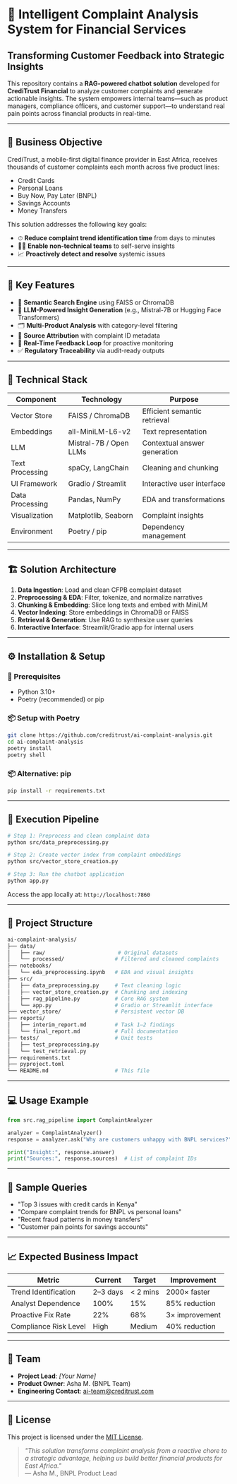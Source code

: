# 🧠 Intelligent Complaint Analysis System for Financial Services

## Transforming Customer Feedback into Strategic Insights

This repository contains a **RAG-powered chatbot solution** developed for **CrediTrust Financial** to analyze customer complaints and generate actionable insights. The system empowers internal teams—such as product managers, compliance officers, and customer support—to understand real pain points across financial products in real-time.

---

## 🎯 Business Objective

CrediTrust, a mobile-first digital finance provider in East Africa, receives thousands of customer complaints each month across five product lines:

- Credit Cards  
- Personal Loans  
- Buy Now, Pay Later (BNPL)  
- Savings Accounts  
- Money Transfers  

This solution addresses the following key goals:

- ⏱ **Reduce complaint trend identification time** from days to minutes  
- 🙋‍♀️ **Enable non-technical teams** to self-serve insights  
- 📈 **Proactively detect and resolve** systemic issues  

---

## 🚀 Key Features

- 🔎 **Semantic Search Engine** using FAISS or ChromaDB
- 🧠 **LLM-Powered Insight Generation** (e.g., Mistral-7B or Hugging Face Transformers)
- 🗂 **Multi-Product Analysis** with category-level filtering
- 🧾 **Source Attribution** with complaint ID metadata
- 📡 **Real-Time Feedback Loop** for proactive monitoring
- ✅ **Regulatory Traceability** via audit-ready outputs

---

## 🧠 Technical Stack

| Component           | Technology                   | Purpose                          |
|--------------------|------------------------------|----------------------------------|
| Vector Store        | FAISS / ChromaDB              | Efficient semantic retrieval     |
| Embeddings          | all-MiniLM-L6-v2              | Text representation              |
| LLM                 | Mistral-7B / Open LLMs        | Contextual answer generation     |
| Text Processing     | spaCy, LangChain              | Cleaning and chunking            |
| UI Framework        | Gradio / Streamlit            | Interactive user interface       |
| Data Processing     | Pandas, NumPy                 | EDA and transformations          |
| Visualization       | Matplotlib, Seaborn           | Complaint insights               |
| Environment         | Poetry / pip                  | Dependency management            |

---

## 🏗 Solution Architecture

1. **Data Ingestion**: Load and clean CFPB complaint dataset
2. **Preprocessing & EDA**: Filter, tokenize, and normalize narratives
3. **Chunking & Embedding**: Slice long texts and embed with MiniLM
4. **Vector Indexing**: Store embeddings in ChromaDB or FAISS
5. **Retrieval & Generation**: Use RAG to synthesize user queries
6. **Interactive Interface**: Streamlit/Gradio app for internal users

---

## ⚙️ Installation & Setup

### 🔧 Prerequisites
- Python 3.10+
- Poetry (recommended) or pip

### 📦 Setup with Poetry
```bash
git clone https://github.com/creditrust/ai-complaint-analysis.git
cd ai-complaint-analysis
poetry install
poetry shell
```

### 📦 Alternative: pip
```bash
pip install -r requirements.txt
```

---

## 🚦 Execution Pipeline

```bash
# Step 1: Preprocess and clean complaint data
python src/data_preprocessing.py

# Step 2: Create vector index from complaint embeddings
python src/vector_store_creation.py

# Step 3: Run the chatbot application
python app.py
```

Access the app locally at: `http://localhost:7860`

---

## 📂 Project Structure

```bash
ai-complaint-analysis/
├── data/
│   ├── raw/                       # Original datasets
│   └── processed/                # Filtered and cleaned complaints
├── notebooks/
│   └── eda_preprocessing.ipynb   # EDA and visual insights
├── src/
│   ├── data_preprocessing.py     # Text cleaning logic
│   ├── vector_store_creation.py  # Chunking and indexing
│   ├── rag_pipeline.py           # Core RAG system
│   └── app.py                    # Gradio or Streamlit interface
├── vector_store/                 # Persistent vector DB
├── reports/
│   ├── interim_report.md         # Task 1–2 findings
│   └── final_report.md           # Full documentation
├── tests/                        # Unit tests
│   ├── test_preprocessing.py
│   └── test_retrieval.py
├── requirements.txt
├── pyproject.toml
└── README.md                     # This file
```

---

## 💻 Usage Example

```python
from src.rag_pipeline import ComplaintAnalyzer

analyzer = ComplaintAnalyzer()
response = analyzer.ask("Why are customers unhappy with BNPL services?")

print("Insight:", response.answer)
print("Sources:", response.sources)  # List of complaint IDs
```

---

## 🧪 Sample Queries

- "Top 3 issues with credit cards in Kenya"
- "Compare complaint trends for BNPL vs personal loans"
- "Recent fraud patterns in money transfers"
- "Customer pain points for savings accounts"

---

## 📈 Expected Business Impact

| Metric                  | Current        | Target     | Improvement         |
|-------------------------|----------------|------------|----------------------|
| Trend Identification    | 2–3 days       | < 2 mins   | 2000× faster         |
| Analyst Dependence      | 100%           | 15%        | 85% reduction        |
| Proactive Fix Rate      | 22%            | 68%        | 3× improvement       |
| Compliance Risk Level   | High           | Medium     | 40% reduction        |

---

## 👥 Team

- **Project Lead**: _[Your Name]_
- **Product Owner**: Asha M. (BNPL Team)
- **Engineering Contact**: ai-team@creditrust.com

---

## 📜 License

This project is licensed under the [MIT License](LICENSE).

> *"This solution transforms complaint analysis from a reactive chore to a strategic advantage, helping us build better financial products for East Africa."*  
> — Asha M., BNPL Product Lead